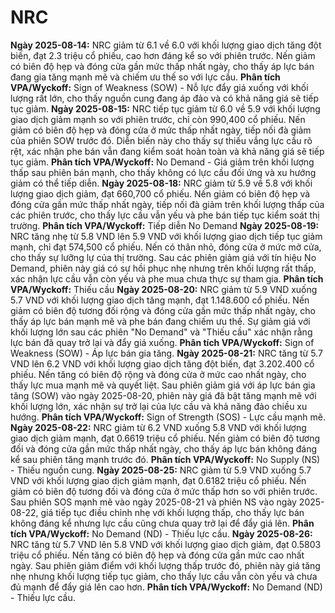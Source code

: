 # NRC

**Ngày 2025-08-14:** NRC giảm từ 6.1 về 6.0 với khối lượng giao dịch tăng đột biến, đạt 2.3 triệu cổ phiếu, cao hơn đáng kể so với phiên trước. Nến giảm có biên độ hẹp và đóng cửa gần mức thấp nhất ngày, cho thấy áp lực bán đang gia tăng mạnh mẽ và chiếm ưu thế so với lực cầu. **Phân tích VPA/Wyckoff:** Sign of Weakness (SOW) - Nỗ lực đẩy giá xuống với khối lượng rất lớn, cho thấy nguồn cung đang áp đảo và có khả năng giá sẽ tiếp tục giảm.
**Ngày 2025-08-15:** NRC tiếp tục giảm từ 6.0 về 5.9 với khối lượng giao dịch giảm mạnh so với phiên trước, chỉ còn 990,400 cổ phiếu. Nến giảm có biên độ hẹp và đóng cửa ở mức thấp nhất ngày, tiếp nối đà giảm của phiên SOW trước đó. Diễn biến này cho thấy sự thiếu vắng lực cầu rõ rệt, xác nhận phe bán vẫn đang kiểm soát hoàn toàn và khả năng giá sẽ tiếp tục giảm. **Phân tích VPA/Wyckoff:** No Demand - Giá giảm trên khối lượng thấp sau phiên bán mạnh, cho thấy không có lực cầu đối ứng và xu hướng giảm có thể tiếp diễn.
**Ngày 2025-08-18:** NRC giảm từ 5.9 về 5.8 với khối lượng giao dịch giảm, đạt 660,700 cổ phiếu. Nến giảm có biên độ hẹp và đóng cửa gần mức thấp nhất ngày, tiếp nối đà giảm trên khối lượng thấp của các phiên trước, cho thấy lực cầu vẫn yếu và phe bán tiếp tục kiểm soát thị trường. **Phân tích VPA/Wyckoff:** Tiếp diễn No Demand
**Ngày 2025-08-19:** NRC tăng nhẹ từ 5.8 VND lên 5.9 VND với khối lượng giao dịch tiếp tục giảm mạnh, chỉ đạt 574,500 cổ phiếu. Nến có thân nhỏ, đóng cửa ở mức mở cửa, cho thấy sự lưỡng lự của thị trường. Sau các phiên giảm giá với tín hiệu No Demand, phiên này giá có sự hồi phục nhẹ nhưng trên khối lượng rất thấp, xác nhận lực cầu vẫn còn yếu và phe mua chưa thực sự tham gia. **Phân tích VPA/Wyckoff:** Thiếu cầu
**Ngày 2025-08-20:** NRC giảm từ 5.9 VND xuống 5.7 VND với khối lượng giao dịch tăng mạnh, đạt 1.148.600 cổ phiếu. Nến giảm có biên độ tương đối rộng và đóng cửa gần mức thấp nhất ngày, cho thấy áp lực bán mạnh mẽ và phe bán đang chiếm ưu thế. Sự giảm giá với khối lượng lớn sau các phiên "No Demand" và "Thiếu cầu" xác nhận rằng lực bán đã quay trở lại và đẩy giá xuống. **Phân tích VPA/Wyckoff:** Sign of Weakness (SOW) - Áp lực bán gia tăng.
**Ngày 2025-08-21:** NRC tăng từ 5.7 VND lên 6.2 VND với khối lượng giao dịch tăng đột biến, đạt 3.202.400 cổ phiếu. Nến tăng có biên độ rộng và đóng cửa ở mức cao nhất ngày, cho thấy lực mua mạnh mẽ và quyết liệt. Sau phiên giảm giá với áp lực bán gia tăng (SOW) vào ngày 2025-08-20, phiên này giá đã bật tăng mạnh mẽ với khối lượng lớn, xác nhận sự trở lại của lực cầu và khả năng đảo chiều xu hướng. **Phân tích VPA/Wyckoff:** Sign of Strength (SOS) - Lực cầu mạnh mẽ.
**Ngày 2025-08-22:** NRC giảm từ 6.2 VND xuống 5.8 VND với khối lượng giao dịch giảm mạnh, đạt 0.6619 triệu cổ phiếu. Nến giảm có biên độ tương đối và đóng cửa gần mức thấp nhất ngày, cho thấy áp lực bán không đáng kể sau phiên tăng mạnh trước đó. **Phân tích VPA/Wyckoff:** No Supply (NS) - Thiếu nguồn cung.
**Ngày 2025-08-25:** NRC giảm từ 5.9 VND xuống 5.7 VND với khối lượng giao dịch giảm mạnh, đạt 0.6182 triệu cổ phiếu. Nến giảm có biên độ tương đối và đóng cửa ở mức thấp hơn so với phiên trước. Sau phiên SOS mạnh mẽ vào ngày 2025-08-21 và phiên NS vào ngày 2025-08-22, giá tiếp tục điều chỉnh nhẹ với khối lượng thấp, cho thấy lực bán không đáng kể nhưng lực cầu cũng chưa quay trở lại để đẩy giá lên. **Phân tích VPA/Wyckoff:** No Demand (ND) - Thiếu lực cầu.
**Ngày 2025-08-26:** NRC tăng từ 5.7 VND lên 5.8 VND với khối lượng giao dịch giảm, đạt 0.5803 triệu cổ phiếu. Nến tăng có biên độ hẹp và đóng cửa gần mức cao nhất ngày. Sau phiên giảm điểm với khối lượng thấp trước đó, phiên này giá tăng nhẹ nhưng khối lượng tiếp tục giảm, cho thấy lực cầu vẫn còn yếu và chưa đủ mạnh để đẩy giá lên cao hơn. **Phân tích VPA/Wyckoff:** No Demand (ND) - Thiếu lực cầu.
